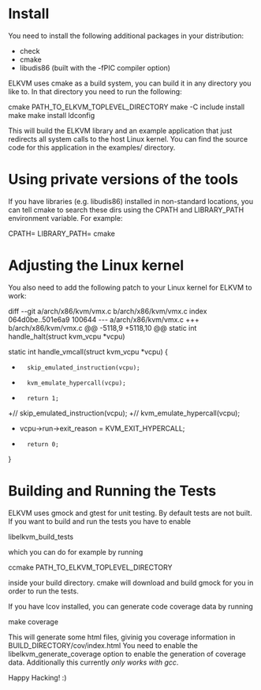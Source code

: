 # Install

You need to install the following additional packages in your distribution:
* check
* cmake
* libudis86 (built with the -fPIC compiler option)

ELKVM uses cmake as a build system, you can build it in any directory you like to.
In that directory you need to run the following:

cmake PATH_TO_ELKVM_TOPLEVEL_DIRECTORY
make -C include install
make
make install
ldconfig

This will build the ELKVM library and an example application that just redirects all
system calls to the host Linux kernel. You can find the source code for this
application in the examples/ directory.

# Using private versions of the tools

If you have libraries (e.g. libudis86) installed in non-standard locations,
you can tell cmake to search these dirs using the CPATH and LIBRARY_PATH
environment variable. For example:

CPATH=<udis86 include dir> LIBRARY_PATH=<udis86 library dir> cmake

# Adjusting the Linux kernel

You also need to add the following patch to your Linux kernel for ELKVM to work:

diff --git a/arch/x86/kvm/vmx.c b/arch/x86/kvm/vmx.c
index 064d0be..501e6a9 100644
--- a/arch/x86/kvm/vmx.c
+++ b/arch/x86/kvm/vmx.c
@@ -5118,9 +5118,10 @@ static int handle_halt(struct kvm_vcpu *vcpu)
 
 static int handle_vmcall(struct kvm_vcpu *vcpu)
 {
-       skip_emulated_instruction(vcpu);
-       kvm_emulate_hypercall(vcpu);
-       return 1;
+//     skip_emulated_instruction(vcpu);
+//     kvm_emulate_hypercall(vcpu);
+  vcpu->run->exit_reason = KVM_EXIT_HYPERCALL;
+       return 0;
 }

# Building and Running the Tests

ELKVM uses gmock and gtest for unit testing. By default tests are not built. If you
want to build and run the tests you have to enable

libelkvm_build_tests

which you can do for example by running

ccmake PATH_TO_ELKVM_TOPLEVEL_DIRECTORY

inside your build directory. cmake will download and build gmock for you in order
to run the tests.

If you have lcov installed, you can generate code coverage data by running

make coverage

This will generate some html files, givinig you coverage information in
BUILD_DIRECTORY/cov/index.html
You need to enable the libelkvm_generate_coverage option to enable the generation
of coverage data. Additionally this currently *only works with gcc*.


Happy Hacking! :)

